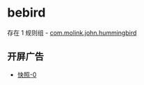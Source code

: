 # bebird

存在 1 规则组 - [com.molink.john.hummingbird](/src/apps/com.molink.john.hummingbird.ts)

## 开屏广告

- [快照-0](https://i.gkd.li/import/12867595)

